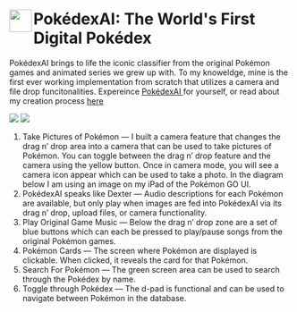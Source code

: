 <span align="left">
  <img src="https://ia800505.us.archive.org/14/items/PokemonIcon/pokemon%20icon.png" width=40 align="left" />
  <h1 align="left">PokédexAI: The World's First Digital Pokédex</h1>
</span>

<p>
  PokédexAI brings to life the iconic classifier from the original Pokémon games and animated series we grew up with. 
  To my knoweldge, mine is the first ever working implementation from scratch that utilizes a camera and file drop funcitonalities.
  Expereince 
  <span>
    <a href="https://www.pokedex-ai.com/">
      PokédexAI
    </a>       
  </span> for yourself, or read about my creation process 
  <span>
    <a href="https://jose-c-campos.medium.com/pok%C3%A9dexai-how-i-created-the-first-working-digital-pok%C3%A9dex-from-scratch-18f426cd84db">
      here
    </a>
  </span>
  
</p>

<img src="https://github.com/user-attachments/assets/e7f6deac-7506-4877-b957-a795c726b7d3" />
<img src="https://github.com/user-attachments/assets/0cafa846-d58d-473a-ade6-6f878e0281ce" />

1. Take Pictures of Pokémon — I built a camera feature that changes the drag n’ drop area into a camera that can be used to take pictures of Pokémon. You can toggle between the drag n’ drop feature and the camera using the yellow button. Once in camera mode, you will see a camera icon appear which can be used to take a photo. In the diagram below I am using an image on my iPad of the Pokémon GO UI.
2. PokédexAI speaks like Dexter — Audio descriptions for each Pokémon are available, but only play when images are fed into PokédexAI via its drag n’ drop, upload files, or camera functionality.
3. Play Original Game Music — Below the drag n’ drop zone are a set of blue buttons which can each be pressed to play/pause songs from the original Pokémon games.
4. Pokémon Cards — The screen where Pokémon are displayed is clickable. When clicked, it reveals the card for that Pokémon.
5. Search For Pokémon — The green screen area can be used to search through the Pokédex by name.
6. Toggle through Pokédex — The d-pad is functional and can be used to navigate between Pokémon in the database.
